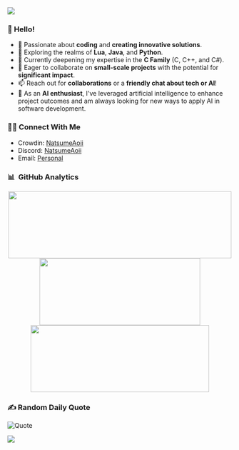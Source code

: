 <img src="https://user-images.githubusercontent.com/73097560/115834477-dbab4500-a447-11eb-908a-139a6edaec5c.gif">

### 👋 Hello!

- 🌟 Passionate about **coding** and **creating innovative solutions**.
- 👀 Exploring the realms of **Lua**, **Java**, and **Python**.
- 🌱 Currently deepening my expertise in the **C Family** (C, C++, and C#).
- 💞️ Eager to collaborate on **small-scale projects** with the potential for **significant impact**.
- 📫 Reach out for **collaborations** or a **friendly chat about tech or AI**!
- 🤖 As an **AI enthusiast**, I've leveraged artificial intelligence to enhance project outcomes and am always looking for new ways to apply AI in software development.

### 🤝🏻 Connect With Me

- Crowdin: [NatsumeAoii](https://crowdin.com/profile/NatsumeAoii)
- Discord: [NatsumeAoii](https://discord.com/users/559450677802172421)
- Email: [Personal](mailto:wardana.dwi.mulia@gmail.com)

### 📊 &nbsp;GitHub Analytics

<p align="center">
  <a href="https://github.com/NatsumeAoii">
    <img height="150em" width="500" src="https://github-readme-stats.vercel.app/api?username=NatsumeAoii&theme=calm_pink&show_icons=true&include_all_commits=true&count_private=true"/>
    <img height="150em" width="360" src="https://github-readme-streak-stats.herokuapp.com/?user=NatsumeAoii&theme=calm_pink&hide_border=false"/><br>
    <img height="150em" width="400" src="https://github-readme-stats.vercel.app/api/top-langs/?username=NatsumeAoii&layout=compact&langs_count=8&theme=calm_pink"/>
  </a>
</p>

### ✍️ Random Daily Quote
![Quote](https://quotes-github-readme.vercel.app/api?type=horizontal&theme=calm_pink)

<img src="https://user-images.githubusercontent.com/73097560/115834477-dbab4500-a447-11eb-908a-139a6edaec5c.gif">
